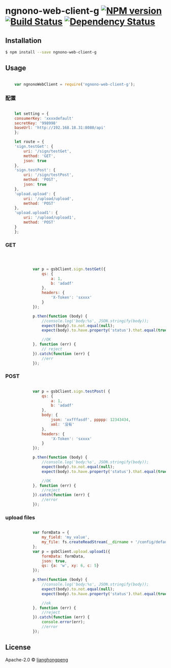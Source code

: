 # ngnono-web-client-g [![NPM version][npm-image]][npm-url] [![Build Status][travis-image]][travis-url] [![Dependency Status][daviddm-image]][daviddm-url]
> 

## Installation

```sh
$ npm install --save ngnono-web-client-g
```

## Usage

```js

    var ngnonoWebClient = require('ngnono-web-client-g');
```

### 配置



```js

    let setting = {
    consumerKey: 'xxxxdefault'
    secretKey: '998998'
    baseUrl: 'http://192.168.18.31:8080/api'
    };

    let route = {
    'sign.testGet': {
        uri: '/sign/testGet',
        method: 'GET',
        json: true
    },
    'sign.testPost': {
        uri: '/sign/testPost',
        method: 'POST',
        json: true
    },
    'upload.upload': {
        uri: '/upload/upload',
        method: 'POST'
    },
    'upload.upload1': {
        uri: '/upload/upload1',
        method: 'POST'
    }
    };


```

### GET


```js

            

            var p = gsbClient.sign.testGet({
                qs: {
                    a: 1,
                    b: 'adadf'
                },
                headers: {
                    'X-Token': 'sxxxx'
                }
            });

            p.then(function (body) {
                //console.log('body:%s', JSON.stringify(body));
                expect(body).to.not.equal(null);
                expect(body).to.have.property('status').that.equal(true);

                //OK
            }, function (err) {
                // reject
            }).catch(function (err) {
                //err
            });

```

### POST

```js

            var p = gsbClient.sign.testPost( {
                qs: {
                    a: 1,
                    b: 'adadf'
                },
                body: {
                    json: 'xxfffasdf', ppppp: 12343434,
                    xml: '没有'
                },
                headers: {
                    'X-Token': 'sxxxx'
                }
            });

            p.then(function (body) {
                //console.log('body:%s', JSON.stringify(body));
                expect(body).to.not.equal(null);
                expect(body).to.have.property('status').that.equal(true);

                //OK
            }, function (err) {
                //reject
            }).catch(function (err) {
                //error
            });

```

### upload files

```js

            var formData = {
                my_field: 'my_value',
                my_file: fs.createReadStream(__dirname + '/config/default.yml')
            };
            var p = gsbClient.upload.upload1({
                formData: formData,
                json: true,
                qs: {a: 'w', xy: 6, c: 5}
            });

            p.then(function (body) {
                //console.log('body:%s', JSON.stringify(body));
                expect(body).to.not.equal(null);
                expect(body).to.have.property('status').that.equal(true);

                //ok
            }, function (err) {
                //reject
            }).catch(function (err) {
                console.error(err);
                //error
            });

```



## License

Apache-2.0 © [lianghongpeng](https://github.com/ngnono)




[npm-image]: https://badge.fury.io/js/ngnono-web-client-g.svg
[npm-url]: https://npmjs.org/package/ngnono-web-client-g
[travis-image]: https://travis-ci.org/ngnono/ngnono-web-client-g.svg?branch=master
[travis-url]: https://travis-ci.org/ngnono/ngnono-web-client-g
[daviddm-image]: https://david-dm.org/ngnono/ngnono-web-client-g.svg?theme=shields.io
[daviddm-url]: https://david-dm.org/ngnono/ngnono-web-client-g
